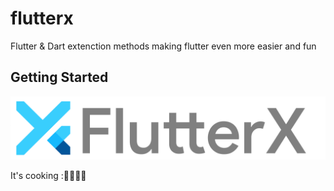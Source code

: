# flutterx

Flutter &amp; Dart extenction methods making flutter even more easier and fun

## Getting Started

![Logo](./logo_flutterX.png)

It's cooking :🍳🍳🍲🍲